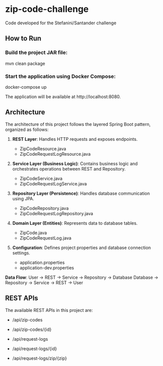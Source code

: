 # zip-code-challenge
Code developed for the Stefanini/Santander challenge

## How to Run

### Build the project JAR file:
mvn clean package

### Start the application using Docker Compose:
docker-compose up

The application will be available at http://localhost:8080.

## Architecture
The architecture of this project follows the layered Spring Boot pattern, organized as follows:

1. **REST Layer**: Handles HTTP requests and exposes endpoints.
    - ZipCodeResource.java
    - ZipCodeRequestLogResource.java

2. **Service Layer (Business Logic)**: Contains business logic and orchestrates operations between REST and Repository.
    - ZipCodeService.java
    - ZipCodeRequestLogService.java

3. **Repository Layer (Persistence)**: Handles database communication using JPA.
    - ZipCodeRepository.java
    - ZipCodeRequestLogRepository.java

4. **Domain Layer (Entities)**: Represents data to database tables.
    - ZipCode.java
    - ZipCodeRequestLog.java

5. **Configuration**: Defines project properties and database connection settings.
    - application.properties
    - application-dev.properties

**Data Flow**:
User → REST → Service → Repository → Database
Database → Repository → Service → REST → User

## REST APIs
The available REST APIs in this project are:

- /api/zip-codes

- /api/zip-codes/{id}

- /api/request-logs

- /api/request-logs/{id}

- /api/request-logs/zip/{zip}
